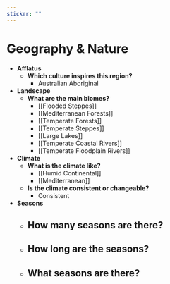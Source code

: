 ```yaml
---
sticker: ""
---
```

# Geography & Nature
- **Afflatus**
	- **Which culture inspires this region?**
		- Australian Aboriginal
- **Landscape**
	- **What are the main biomes?**
		- [[Flooded Steppes]]
		- [[Mediterranean Forests]]
		- [[Temperate Forests]]
		- [[Temperate Steppes]]
		- [[Large Lakes]]
		- [[Temperate Coastal Rivers]]
		- [[Temperate Floodplain Rivers]]
- **Climate**
	- **What is the climate like?**
		- [[Humid Continental]]
		- [[Mediterranean]]
	- **Is the climate consistent or changeable?**
		- Consistent
- **Seasons**
	- **How many seasons are there?**
		- 
	- **How long are the seasons?**
		- 
	- **What seasons are there?**
		- 